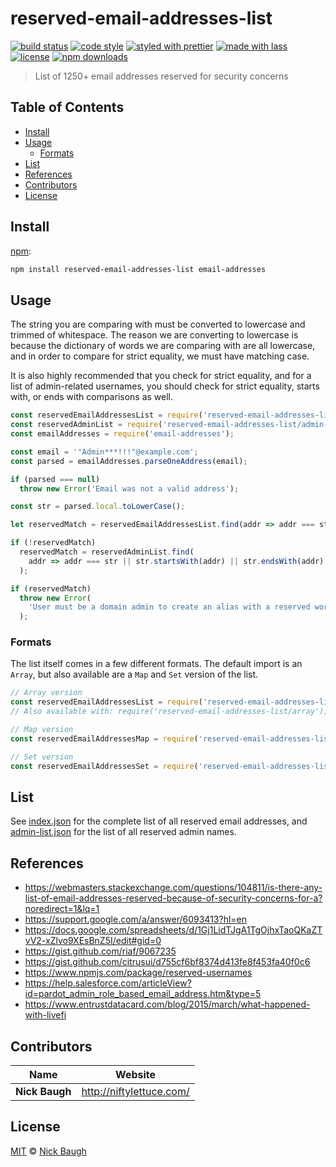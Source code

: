 # reserved-email-addresses-list

[![build status](https://github.com/forwardemail/reserved-email-addresses-list/actions/workflows/ci.yml/badge.svg)](https://github.com/forwardemail/reserved-email-addresses-list/actions/workflows/ci.yml)
[![code style](https://img.shields.io/badge/code_style-XO-5ed9c7.svg)](https://github.com/sindresorhus/xo)
[![styled with prettier](https://img.shields.io/badge/styled_with-prettier-ff69b4.svg)](https://github.com/prettier/prettier)
[![made with lass](https://img.shields.io/badge/made_with-lass-95CC28.svg)](https://lass.js.org)
[![license](https://img.shields.io/github/license/forwardemail/reserved-email-addresses-list.svg)](LICENSE)
[![npm downloads](https://img.shields.io/npm/dt/reserved-email-addresses-list.svg)](https://npm.im/reserved-email-addresses-list)

> List of 1250+ email addresses reserved for security concerns


## Table of Contents

* [Install](#install)
* [Usage](#usage)
  * [Formats](#formats)
* [List](#list)
* [References](#references)
* [Contributors](#contributors)
* [License](#license)


## Install

[npm][]:

```sh
npm install reserved-email-addresses-list email-addresses
```


## Usage

The string you are comparing with must be converted to lowercase and trimmed of whitespace. The reason we are converting to lowercase is because the dictionary of words we are comparing with are all lowercase, and in order to compare for strict equality, we must have matching case.

It is also highly recommended that you check for strict equality, and for a list of admin-related usernames, you should check for strict equality, starts with, or ends with comparisons as well.

```js
const reservedEmailAddressesList = require('reserved-email-addresses-list');
const reservedAdminList = require('reserved-email-addresses-list/admin-list.json');
const emailAddresses = require('email-addresses');

const email = '"Admin***!!!"@example.com';
const parsed = emailAddresses.parseOneAddress(email);

if (parsed === null)
  throw new Error('Email was not a valid address');

const str = parsed.local.toLowerCase();

let reservedMatch = reservedEmailAddressesList.find(addr => addr === str);

if (!reservedMatch)
  reservedMatch = reservedAdminList.find(
    addr => addr === str || str.startsWith(addr) || str.endsWith(addr)
  );

if (reservedMatch)
  throw new Error(
    'User must be a domain admin to create an alias with a reserved word (see https://forwardemail.net/reserved-email-addresses).'
  );
```

### Formats

The list itself comes in a few different formats. The default import is an `Array`, but also available are a `Map` and `Set` version of the list.

```js
// Array version
const reservedEmailAddressesList = require('reserved-email-addresses-list');
// Also available with: require('reserved-email-addresses-list/array');

// Map version
const reservedEmailAddressesMap = require('reserved-email-addresses-list/map');

// Set version
const reservedEmailAddressesSet = require('reserved-email-addresses-list/set');
```


## List

See [index.json](index.json) for the complete list of all reserved email addresses, and [admin-list.json](admin-list.json) for the list of all reserved admin names.


## References

* <https://webmasters.stackexchange.com/questions/104811/is-there-any-list-of-email-addresses-reserved-because-of-security-concerns-for-a?noredirect=1&lq=1>
* <https://support.google.com/a/answer/6093413?hl=en>
* <https://docs.google.com/spreadsheets/d/1Gj1LidTJgA1TgOjhxTaoQKaZTvV2-xZlvo9XEsBnZ5I/edit#gid=0>
* <https://gist.github.com/riaf/9067235>
* <https://gist.github.com/citrusui/d755cf6bf8374d413fe8f453fa40f0c6>
* <https://www.npmjs.com/package/reserved-usernames>
* <https://help.salesforce.com/articleView?id=pardot_admin_role_based_email_address.htm&type=5>
* <https://www.entrustdatacard.com/blog/2015/march/what-happened-with-livefi>


## Contributors

| Name           | Website                    |
| -------------- | -------------------------- |
| **Nick Baugh** | <http://niftylettuce.com/> |


## License

[MIT](LICENSE) © [Nick Baugh](http://niftylettuce.com/)


##

[npm]: https://www.npmjs.com/
